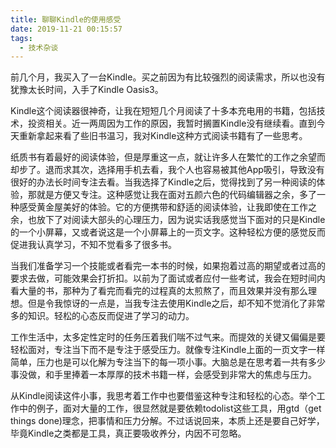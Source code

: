 ```yaml
---
title: 聊聊Kindle的使用感受
date: 2019-11-21 00:15:57
tags:
  - 技术杂谈
---
```

前几个月，我买入了一台Kindle。买之前因为有比较强烈的阅读需求，所以也没有犹豫太长时间，入手了Kindle Oasis3。

Kindle这个阅读器很神奇，让我在短短几个月阅读了十多本充电用的书籍，包括技术，投资相关。近一两周因为工作的原因，我暂时搁置Kindle没有继续看。直到今天重新拿起来看了些旧书温习，我对Kindle这种方式阅读书籍有了一些思考。

纸质书有着最好的阅读体验，但是厚重这一点，就让许多人在繁忙的工作之余望而却步了。退而求其次，选择用手机去看，我个人也容易被其他App吸引，导致没有很好的办法长时间专注去看。当我选择了Kindle之后，觉得找到了另一种阅读的体验，那就是方便又专注。这种感觉让我在面对五颜六色的代码编辑器之余，多了一种感受黄金屋美好的体验。它的方便携带和舒适的阅读体验，让我即使在工作之余，也放下了对阅读大部头的心理压力，因为说实话我感觉当下面对的只是Kindle的一个小屏幕，又或者说这是一个小屏幕上的一页文字。这种轻松方便的感觉反而促进我认真学习，不知不觉看多了很多书。

当我们准备学习一个技能或者看完一本书的时候，如果抱着过高的期望或者过高的要求去做，可能效果会打折扣。以前为了面试或者应付一些考试，我会在短时间内看大量的书，那种为了看完而看完的过程真的太煎熬了，而且效果并没有那么理想。但是令我惊讶的一点是，当我专注去使用Kindle之后，却不知不觉消化了非常多的知识。轻松的心态反而促进了学习的动力。

工作生活中，太多定性定时的任务压着我们喘不过气来。而提效的关键又偏偏是要轻松面对，专注当下而不是专注于感受压力。就像专注Kindle上面的一页文字一样简单，压力也是可以化解为专注当下的每一项小事。大脑总是在思考着一共有多少事没做，和手里捧着一本厚厚的技术书籍一样，会感受到非常大的焦虑与压力。

从Kindle阅读这件小事，我思考着工作中也要借鉴这种专注和轻松的心态。举个工作中的例子，面对大量的工作，很显然就是要依赖todolist这些工具，用gtd（get things done)理念，把事情和压力分解。不过话说回来，本质上还是要自己好学，毕竟Kindle之类都是工具，真正要吸收养分，内因不可忽略。